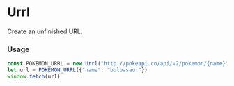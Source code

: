 # Urrl #

Create an unfinished URL.

### Usage ###

```js
const POKEMON_URRL = new Urrl("http://pokeapi.co/api/v2/pokemon/{name}")
let url = POKEMON_URRL({"name": "bulbasaur"})
window.fetch(url)
```
